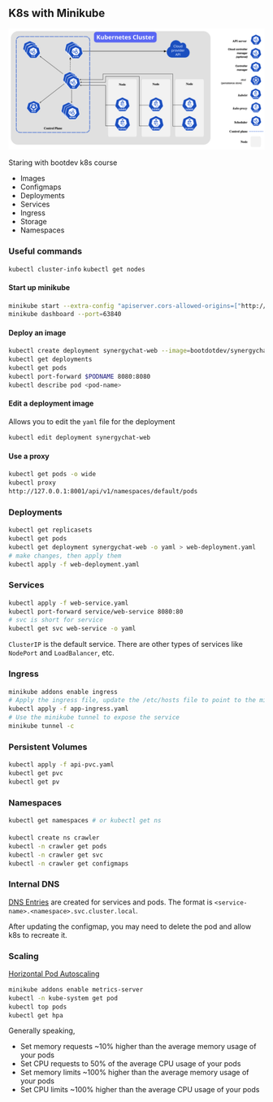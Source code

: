 ## K8s with Minikube

![alt text](../k8s_infra.png)

Staring with bootdev k8s course

- Images
- Configmaps
- Deployments
- Services
- Ingress
- Storage
- Namespaces

### Useful commands

`kubectl cluster-info`
`kubectl get nodes`


#### Start up minikube
```bash
minikube start --extra-config "apiserver.cors-allowed-origins=["http://boot.dev"]"
minikube dashboard --port=63840
```

#### Deploy an image
```bash
kubectl create deployment synergychat-web --image=bootdotdev/synergychat-web:latest
kubectl get deployments
kubectl get pods
kubectl port-forward $PODNAME 8080:8080
kubectl describe pod <pod-name>
```

#### Edit a deployment image
Allows you to edit the `yaml` file for the deployment
```bash
kubectl edit deployment synergychat-web
```

#### Use a proxy
```bash
kubectl get pods -o wide
kubectl proxy
http://127.0.0.1:8001/api/v1/namespaces/default/pods
```

### Deployments
```bash
kubectl get replicasets
kubectl get pods
kubectl get deployment synergychat-web -o yaml > web-deployment.yaml
# make changes, then apply them
kubectl apply -f web-deployment.yaml
```

### Services
```bash
kubectl apply -f web-service.yaml
kubectl port-forward service/web-service 8080:80
# svc is short for service
kubectl get svc web-service -o yaml
```

`ClusterIP` is the default service. There are other types of services like `NodePort` and `LoadBalancer`, etc.

### Ingress
```bash
minikube addons enable ingress
# Apply the ingress file, update the /etc/hosts file to point to the minikube ip
kubectl apply -f app-ingress.yaml
# Use the minikube tunnel to expose the service
minikube tunnel -c
```

### Persistent Volumes
```bash
kubectl apply -f api-pvc.yaml
kubectl get pvc
kubectl get pv
```

### Namespaces
```bash
kubectl get namespaces # or kubectl get ns

kubectl create ns crawler
kubectl -n crawler get pods
kubectl -n crawler get svc
kubectl -n crawler get configmaps
```

### Internal DNS
[DNS Entries](https://kubernetes.io/docs/concepts/services-networking/dns-pod-service/) are created for services and pods. The format is `<service-name>.<namespace>.svc.cluster.local`.

After updating the configmap, you may need to delete the pod and allow k8s to recreate it.

### Scaling
[Horizontal Pod Autoscaling](https://kubernetes.io/docs/tasks/run-application/horizontal-pod-autoscale/)

```bash
minikube addons enable metrics-server
kubectl -n kube-system get pod
kubectl top pods
kubectl get hpa
```

Generally speaking,
- Set memory requests ~10% higher than the average memory usage of your pods
- Set CPU requests to 50% of the average CPU usage of your pods
- Set memory limits ~100% higher than the average memory usage of your pods
- Set CPU limits ~100% higher than the average CPU usage of your pods
